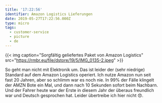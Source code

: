 ```yaml
---
title: '17:22:56'
identifier: Amazon Logistics Lieferungen
date: 2019-05-27T17:22:56.000Z
type: micro
tags:
  - customer-service
  - picture
  - de
---
```


{{< img caption="Sorgfältig geliefertes Paket von Amazon Logistics" src="https://rmbr.eu/file/dstore/19/5/IMG_0135-2.jpeg" >}}

So geht man nicht mit Elektronik um. Das ist leider der (sehr niedrige) Standard auf dem Amazon Logistics operiert. Ich nutze Amazon nun seit fast 20 Jahren, aber so schlimm war es noch nie. In 99% der Fälle klingelt der AMZN Bote ein Mal, und dann nach 10 Sekunden sofort beim Nachbarn. Und der Fahrer heute war der Erste in diesem Jahr der überaus freundlich war und Deutsch gesprochen hat. Leider übertreibe ich hier nicht 😞.
